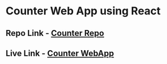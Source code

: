  # Counter Web App using React

 ## Repo Link - [Counter Repo](https://github.com/MadhavSahi/FullStack-JavaScript-2022-23/tree/main/PlacementProgramAssignment_MadhavSahi/WebDev-08/Ans-08/counter-web-app "Repo Link")
 ## Live Link - [Counter WebApp](https://webdev-counter-react-madhavsahi.netlify.app/ "Live Link")